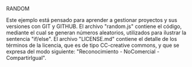 RANDOM

Este ejemplo está pensado para aprender a gestionar proyectos y sus versiones con GIT y GITHUB.
El archivo "random.js" contiene el código, mediante el cual se generan números aleatorios, utilizados para ilustrar la sentencia "if/else".
El archivo "LICENSE.md" contiene el detalle de los términos de la licencia, que es de tipo CC-creative commons, y que se expresa del modo siguiente: "Reconocimiento - NoComercial - CompartirIgual".


